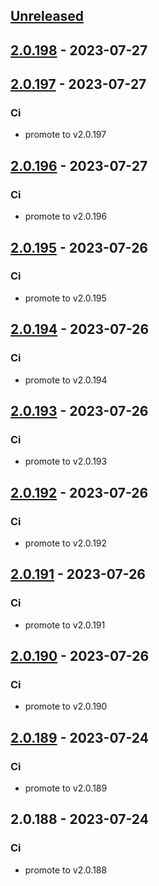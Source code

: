 <a name="unreleased"></a>
## [Unreleased]


<a name="2.0.198"></a>
## [2.0.198] - 2023-07-27

<a name="2.0.197"></a>
## [2.0.197] - 2023-07-27
### Ci
- promote to v2.0.197


<a name="2.0.196"></a>
## [2.0.196] - 2023-07-27
### Ci
- promote to v2.0.196


<a name="2.0.195"></a>
## [2.0.195] - 2023-07-26
### Ci
- promote to v2.0.195


<a name="2.0.194"></a>
## [2.0.194] - 2023-07-26
### Ci
- promote to v2.0.194


<a name="2.0.193"></a>
## [2.0.193] - 2023-07-26
### Ci
- promote to v2.0.193


<a name="2.0.192"></a>
## [2.0.192] - 2023-07-26
### Ci
- promote to v2.0.192


<a name="2.0.191"></a>
## [2.0.191] - 2023-07-26
### Ci
- promote to v2.0.191


<a name="2.0.190"></a>
## [2.0.190] - 2023-07-26
### Ci
- promote to v2.0.190


<a name="2.0.189"></a>
## [2.0.189] - 2023-07-24
### Ci
- promote to v2.0.189


<a name="2.0.188"></a>
## 2.0.188 - 2023-07-24
### Ci
- promote to v2.0.188


[Unreleased]: https://gitlab.industrysoftware.automation.siemens.com/caas-ops/fleet/aws-usea1-qa-qa/compare/2.0.198...HEAD
[2.0.198]: https://gitlab.industrysoftware.automation.siemens.com/caas-ops/fleet/aws-usea1-qa-qa/compare/2.0.197...2.0.198
[2.0.197]: https://gitlab.industrysoftware.automation.siemens.com/caas-ops/fleet/aws-usea1-qa-qa/compare/2.0.196...2.0.197
[2.0.196]: https://gitlab.industrysoftware.automation.siemens.com/caas-ops/fleet/aws-usea1-qa-qa/compare/2.0.195...2.0.196
[2.0.195]: https://gitlab.industrysoftware.automation.siemens.com/caas-ops/fleet/aws-usea1-qa-qa/compare/2.0.194...2.0.195
[2.0.194]: https://gitlab.industrysoftware.automation.siemens.com/caas-ops/fleet/aws-usea1-qa-qa/compare/2.0.193...2.0.194
[2.0.193]: https://gitlab.industrysoftware.automation.siemens.com/caas-ops/fleet/aws-usea1-qa-qa/compare/2.0.192...2.0.193
[2.0.192]: https://gitlab.industrysoftware.automation.siemens.com/caas-ops/fleet/aws-usea1-qa-qa/compare/2.0.191...2.0.192
[2.0.191]: https://gitlab.industrysoftware.automation.siemens.com/caas-ops/fleet/aws-usea1-qa-qa/compare/2.0.190...2.0.191
[2.0.190]: https://gitlab.industrysoftware.automation.siemens.com/caas-ops/fleet/aws-usea1-qa-qa/compare/2.0.189...2.0.190
[2.0.189]: https://gitlab.industrysoftware.automation.siemens.com/caas-ops/fleet/aws-usea1-qa-qa/compare/2.0.188...2.0.189

